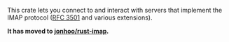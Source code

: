 This crate lets you connect to and interact with servers that implement
the IMAP protocol ([RFC 3501](https://tools.ietf.org/html/rfc3501) and
various extensions).

**It has moved to [jonhoo/rust-imap](https://github.com/jonhoo/rust-imap).**
